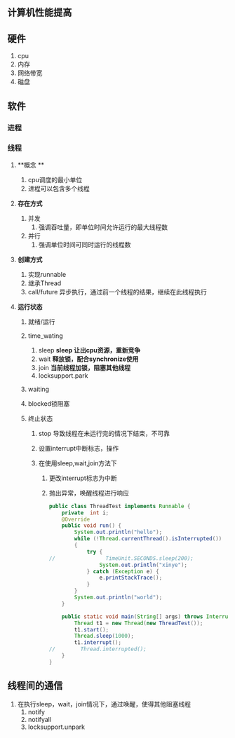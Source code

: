 ## 计算机性能提高

## 硬件

1. cpu
2. 内存
3. 网络带宽
4. 磁盘

## 软件

### 进程

### 线程

1. **概念 **

   1. cpu调度的最小单位
   2. 进程可以包含多个线程

2. **存在方式**

   1. 并发
      1. 强调吞吐量，即单位时间允许运行的最大线程数
   2. 并行
      1. 强调单位时间可同时运行的线程数

3. **创建方式**

   1. 实现runnable
   2. 继承Thread
   3. call/future 异步执行，通过前一个线程的结果，继续在此线程执行

4. **运行状态**

   1. 就绪/运行

   2. time_wating

      1. sleep **sleep 让出cpu资源，重新竞争**
      2. wait **释放锁，配合synchronize使用**
      3. join **当前线程加锁，阻塞其他线程**
      4. locksupport.park

   3. waiting

   4. blocked锁阻塞

   5. 终止状态

      1. stop 导致线程在未运行完的情况下结束，不可靠

      2. 设置interrupt中断标志，操作

      3. 在使用sleep,wait,join方法下

         1. 更改interrupt标志为中断

         2. 抛出异常，唤醒线程进行响应

            ```java
            public class ThreadTest implements Runnable {
                private  int i;
                @Override
                public void run() {
                    System.out.println("hello");
                    while (!Thread.currentThread().isInterrupted())
                    {
                        try {
            //                TimeUnit.SECONDS.sleep(200);
                            System.out.println("xinye");
                        } catch (Exception e) {
                            e.printStackTrace();
                        }
                    }
                    System.out.println("world");
                }
            
                public static void main(String[] args) throws InterruptedException {
                    Thread t1 = new Thread(new ThreadTest());
                    t1.start();
                    Thread.sleep(1000);
                    t1.interrupt();
            //        Thread.interrupted();
                }
            }
            ```



## 线程间的通信

 1. 在执行sleep，wait，join情况下，通过唤醒，使得其他阻塞线程
    1. notify
    2. notifyall
	3. locksupport.unpark